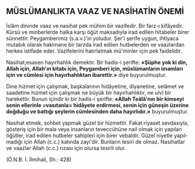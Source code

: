 ## MÜSLÜMANLIKTA VAAZ VE NASİHATİN ÖNEMİ

İslâm dininde vaaz ve nasihat pek mühim bir vazifedir. Bir farz-ı kifâyedir. Kürsü ve minberlerde halka karşı öğüt maksadıyla irad edi­len hitabeler birer sünnettir. Peygamberimiz (s.a.v.)'in yoludur. Şer'i şerife uygun, ihtiyaca mutabık olarak hakimane bir tarzda irad edi­len hutbelerden ve vaazlardan herkes istifade eder. Vazifelerini hatırlatmak mü'minler için pek faidelidir.

Nasihat;esasen hayırhahlık demektir. Bir hadis-i şerifte: **«Şüphe yok ki din, Allah için, Allah'ın kitabı için, Peygamberi için, müslümanların imamları için ve cümlesi için hayırhahlıktan ibarettir.»** diye buyurulmuştur.

Dine hizmet için çalışmak, başkalarının hi­dâyetine, diyanetine, selâmet ve saadetine hizmet için çalışmak ne büyük bir hayırhahlıktır, ne ulvî bir harekettir. Bunun içindir ki bir ha­dis-i şerifte: **«Allah Teâlâ'nın bir kimseyi senin ellerinle =vasıtanla= hidâyete erdirmesi, senin için güneşin üzerine doğduğu ve battığı şeylerin cümlesinden daha hayırlıdır.»** buyurulmuştur.

Nasihat etmek, sohbet yapmak güzel bir hiz­mettir. Fakat riyaset sevdasıyla, gösteriş için bir mala veya insanların teveccühüne nail ol­mak için yapılan öğütler, irad edilen hutbeler sahipleri için birer vebaldir. Güzel niyetle yapıl­madığı için Allah (c.c.) katında zayi'dir. Bunla­rın tesiri de olmaz. Nasihatlar ve vaazlar Allah (c.c.) rızası için olursa tesirli olur.

(Ö.N.B. İ. İlmihali, Sh.: 428)
